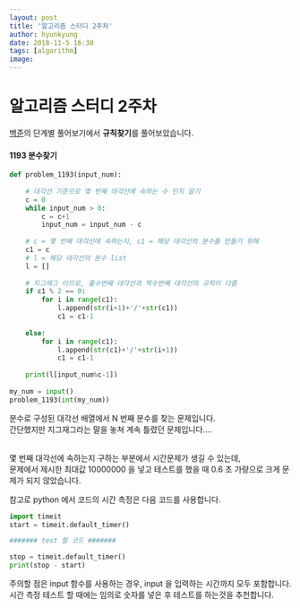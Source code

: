 ```yaml
---
layout: post
title: '알고리즘 스터디 2주차'
author: hyunkyung
date: 2018-11-5 16:30
tags: [algorithm]
image: 
---
```


# 알고리즘 스터디 2주차

 [백준](https://www.acmicpc.net)의 단계별 풀어보기에서 **규칙찾기**를 풀어보았습니다.



#### 1193 분수찾기

```python
def problem_1193(input_num):
    
    # 대각선 기준으로 몇 번째 대각선에 속하는 수 인지 알기
    c = 0
    while input_num > 0:
        c = c+1
        input_num = input_num - c
    
    # c = 몇 번째 대각선에 속하는지, c1 = 해당 대각선의 분수를 만들기 위해
    c1 = c
	# l = 해당 대각선의 분수 list
    l = []
 	   
    # 지그재그 이므로, 홀수번째 대각선과 짝수번째 대각선의 규칙이 다름
    if c1 % 2 == 0:
        for i in range(c1):
            l.append(str(i+1)+'/'+str(c1))
            c1 = c1-1
    
    else:
        for i in range(c1):
            l.append(str(c1)+'/'+str(i+1))
            c1 = c1-1        
            
    print(l[input_num%c-1])
    
my_num = input()
problem_1193(int(my_num))
```



분수로 구성된 대각선 배열에서 N 번째 분수를 찾는 문제입니다.
<br>간단했지만 지그재그라는 말을 놓쳐 계속 틀렸던 문제입니다....



<br>몇 번째 대각선에 속하는지 구하는 부분에서 시간문제가 생길 수 있는데, <br>문제에서 제시한 최대값 10000000 을 넣고 테스트를 했을 때 0.6 초 가량으로 크게 문제가 되지 않았습니다.

참고로 python 에서 코드의 시간 측정은 다음 코드를 사용합니다.

```python
import timeit
start = timeit.default_timer()

####### test 할 코드 #######

stop = timeit.default_timer()
print(stop - start)
```

주의할 점은 input 함수를 사용하는 경우, input 을 입력하는 시간까지 모두 포함합니다.
<br>시간 측정 테스트 할 때에는 임의로 숫자를 넣은 후 테스트를 하는것을 추천합니다.
